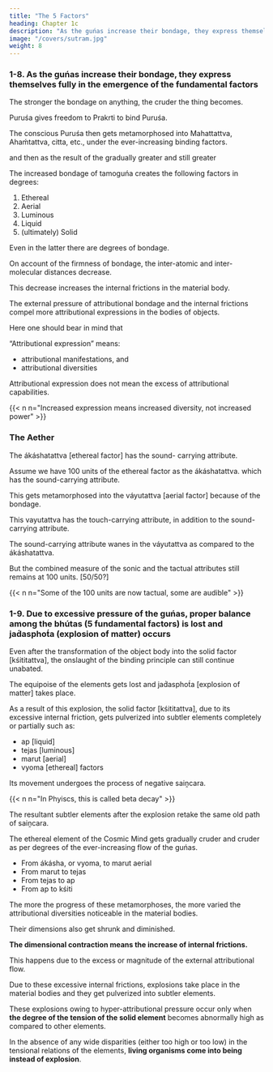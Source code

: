 ```yaml
---
title: "The 5 Factors"
heading: Chapter 1c
description: "As the guńas increase their bondage, they express themselves fully in the emergence of the fundamental factors"
image: "/covers/sutram.jpg"
weight: 8
---
```



###  1-8. As the guńas increase their bondage, they express themselves fully in the emergence of the fundamental factors

<!-- Guńabandhanena guńábhivyaktih. -->

<!-- Guńa means “binding principle”. -->

The stronger the bondage on anything, the cruder the thing becomes.

Puruśa gives freedom to Prakrti to bind Puruśa.

The conscious Puruśa then gets metamorphosed into Mahattattva, Ahaḿtattva, citta, etc., under the ever-increasing binding factors.

and then as the result of the gradually greater and still greater 

The increased bondage of tamoguńa creates the following factors in degrees:

  <!-- there come into being as per degrees of crudification,  -->

1. Ethereal
2. Aerial
3. Luminous
4. Liquid
5. (ultimately) Solid

Even in the latter there are degrees of bondage.

On account of the firmness of bondage, the inter-atomic and inter-molecular distances decrease.

This decrease increases the internal frictions in the material body.

The external pressure of attributional bondage and the internal frictions compel more attributional expressions in the bodies of objects.

Here one should bear in mind that 

“Attributional expression” means:
- attributional manifestations, and
- attributional diversities

Attributional expression does not mean the excess of attributional capabilities.

{{< n n="Increased expression means increased diversity, not increased power" >}}



### The Aether

The ákáshatattva [ethereal factor] has the sound- carrying attribute. 

Assume we have 100 units of the ethereal factor as the ákáshatattva. which has the sound-carrying attribute. 

This gets metamorphosed into the váyutattva [aerial factor] because of the bondage.

This vayutattva has the touch-carrying attribute, in addition to the sound-carrying attribute.

<!-- If, suppose, we fix its measure at one hundred, in that case, when the ákáshatattva gets metamorphosed into the váyutattva [aerial factor] on account of greater static bondage,  -->

<!-- the attribute of touch is also expressed therein along with the sound-carrying attribute, but the attributional capacity remains what it is – unenhanced.  -->

The sound-carrying attribute wanes in the váyutattva as compared to the ákáshatattva.

But the combined measure of the sonic and the tactual attributes still remains at 100 units. [50/50?]

{{< n n="Some of the 100 units are now tactual, some are audible" >}}



### 1-9. Due to excessive pressure of the guńas, proper balance among the bhútas (5 fundamental factors) is lost and jad́asphot́a (explosion of matter) occurs

<!-- Guńádhikye jad́asphot́ah bhútasámyábhávát. -->

Even after the transformation of the object body into the solid factor [kśititattva], the onslaught of the binding principle can still continue unabated.

The equipoise of the elements gets lost and jad́asphot́a [explosion of matter] takes place.

As a result of this explosion, the solid factor [kśititattva], due to its excessive internal friction, gets pulverized into subtler elements completely or partially such as:
- ap [liquid]
- tejas [luminous]
- marut [aerial]
- vyoma [ethereal] factors

Its movement undergoes the process of negative saiṋcara.

{{< n n="In Phyiscs, this is called beta decay" >}}


The resultant subtler elements after the explosion retake the same old path of saiṋcara.

The ethereal element of the Cosmic Mind gets gradually cruder and cruder as per degrees of the ever-increasing flow of the guńas.

- From ákásha, or vyoma, to marut aerial
- From marut to tejas
- From tejas to ap
- From ap to kśiti

The more the progress of these metamorphoses, the more varied the attributional diversities noticeable in the material bodies. 

Their dimensions also get shrunk and diminished. 

**The dimensional contraction means the increase of internal frictions.**

This happens due to the excess or magnitude of the external attributional flow. 

Due to these excessive internal frictions, explosions take place in the material bodies and they get pulverized into subtler elements.

These explosions owing to hyper-attributional pressure occur only when **the degree of the tension of the solid element** becomes abnormally high as compared to other elements. 

In the absence of any wide disparities (either too high or too low) in the tensional relations of the elements, **living organisms come into being instead of explosion**.
